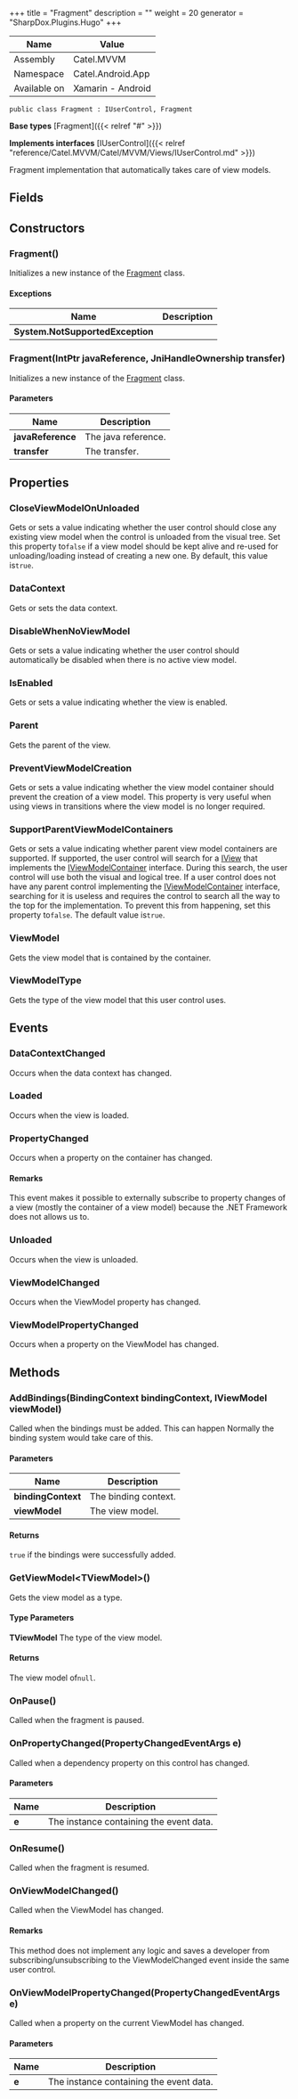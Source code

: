 

+++
title = "Fragment" 
description = ""
weight = 20
generator = "SharpDox.Plugins.Hugo"
+++

Name|Value
---|---
Assembly|Catel.MVVM
Namespace|Catel.Android.App
Available on|Xamarin - Android

```
public class Fragment : IUserControl, Fragment
```

**Base types**
[Fragment]({{< relref "#" >}})

**Implements interfaces**
[IUserControl]({{< relref "reference/Catel.MVVM/Catel/MVVM/Views/IUserControl.md" >}})

Fragment implementation that automatically takes care of view models.

## Fields

## Constructors

### Fragment()

Initializes a new instance of the [Fragment](#) class.

#### Exceptions

Name|Description
---|---
**System.NotSupportedException**|

### Fragment(IntPtr javaReference, JniHandleOwnership transfer)

Initializes a new instance of the [Fragment](#) class.

#### Parameters

Name|Description
---|---
**javaReference**|The java reference.
**transfer**|The transfer.

## Properties

### CloseViewModelOnUnloaded

Gets or sets a value indicating whether the user control should close any existing view model when the control is unloaded from the visual tree. Set this property to`false` if a view model should be kept alive and re-used for unloading/loading instead of creating a new one. By default, this value is`true`.

### DataContext

Gets or sets the data context.

### DisableWhenNoViewModel

Gets or sets a value indicating whether the user control should automatically be disabled when there is no active view model.

### IsEnabled

Gets or sets a value indicating whether the view is enabled.

### Parent

Gets the parent of the view.

### PreventViewModelCreation

Gets or sets a value indicating whether the view model container should prevent the creation of a view model. This property is very useful when using views in transitions where the view model is no longer required.

### SupportParentViewModelContainers

Gets or sets a value indicating whether parent view model containers are supported. If supported, the user control will search for a [IView](#) that implements the [IViewModelContainer](#) interface. During this search, the user control will use both the visual and logical tree. If a user control does not have any parent control implementing the [IViewModelContainer](#) interface, searching for it is useless and requires the control to search all the way to the top for the implementation. To prevent this from happening, set this property to`false`. The default value is`true`.

### ViewModel

Gets the view model that is contained by the container.

### ViewModelType

Gets the type of the view model that this user control uses.

## Events

### DataContextChanged

Occurs when the data context has changed.

### Loaded

Occurs when the view is loaded.

### PropertyChanged

Occurs when a property on the container has changed.

#### Remarks

This event makes it possible to externally subscribe to property changes of a view (mostly the container of a view model) because the .NET Framework does not allows us to.

### Unloaded

Occurs when the view is unloaded.

### ViewModelChanged

Occurs when the ViewModel property has changed.

### ViewModelPropertyChanged

Occurs when a property on the ViewModel has changed.

## Methods

### AddBindings(BindingContext bindingContext, IViewModel viewModel)

Called when the bindings must be added. This can happen Normally the binding system would take care of this.

#### Parameters

Name|Description
---|---
**bindingContext**|The binding context.
**viewModel**|The view model.

#### Returns

`true` if the bindings were successfully added.

### GetViewModel&lt;TViewModel&gt;()

Gets the view model as a type.

#### Type Parameters

**TViewModel**
The type of the view model.

#### Returns

The view model of`null`.

### OnPause()

Called when the fragment is paused.

### OnPropertyChanged(PropertyChangedEventArgs e)

Called when a dependency property on this control has changed.

#### Parameters

Name|Description
---|---
**e**|The instance containing the event data.

### OnResume()

Called when the fragment is resumed.

### OnViewModelChanged()

Called when the ViewModel has changed.

#### Remarks

This method does not implement any logic and saves a developer from subscribing/unsubscribing to the ViewModelChanged event inside the same user control.

### OnViewModelPropertyChanged(PropertyChangedEventArgs e)

Called when a property on the current ViewModel has changed.

#### Parameters

Name|Description
---|---
**e**|The instance containing the event data.

